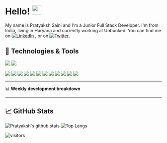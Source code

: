 # Hello! <img src="https://raw.githubusercontent.com/dexterpuru/dexterpuru/master/wave.gif" width="30px">

My name is Pratyaksh Saini and I'm a Junior Full Stack Developer. I'm from India, living in Haryana and currently working at Unbunked. You can find me on [![LinkedIn][1.1]][1] , or on [![Twitter][3.1]][3].

## 🔧 Technologies & Tools
![](https://img.shields.io/badge/OS-Linux-informational?style=flat&logo=linux&logoColor=white&color=2bbc8a)
![](https://img.shields.io/badge/OS-Windows-informational?style=flat&logo=window&logoColor=white&color=2bbc8a)

![](https://img.shields.io/badge/Code-Python-informational?style=flat&logo=python&logoColor=white&color=2bbc8a)
![](https://img.shields.io/badge/Code-JavaScript-informational?style=flat&logo=javascript&logoColor=white&color=2bbc8a)
![](https://img.shields.io/badge/Code-Java-informational?style=flat&logo=java&logoColor=white&color=2bbc8a)
![](https://img.shields.io/badge/Runtime-Node.js-informational?style=flat&logo=node.js&logoColor=white&color=2bbc8a)
![](https://img.shields.io/badge/Framework-Flask-informational?style=flat&logo=flask&logoColor=white&color=2bbc8a)
![](https://img.shields.io/badge/Framework-Django-informational?style=flat&logo=django&logoColor=white&color=2bbc8a)
![](https://img.shields.io/badge/Framework-React.js-informational?style=flat&logo=react&logoColor=white&color=2bbc8a)
![](https://img.shields.io/badge/Library-Redux-informational?style=flat&logo=redux&logoColor=white&color=2bbc8a)
![](https://img.shields.io/badge/Library-GraphQL-informational?style=flat&logo=graphql&logoColor=white&color=2bbc8a)
![](https://img.shields.io/badge/Shell-Bash-informational?style=flat&logo=gnu-bash&logoColor=white&color=2bbc8a)
![](https://img.shields.io/badge/Tools-PostgreSQL-informational?style=flat&logo=postgresql&logoColor=white&color=2bbc8a)
![](https://img.shields.io/badge/Tools-MongoDB-informational?style=flat&logo=mongodb&logoColor=white&color=2bbc8a)

-------

📊 **Weekly development breakdown**
<!--START_SECTION:waka-->
<!--END_SECTION:waka-->

-------

## &#x1f4c8; GitHub Stats

![Pratyaksh's github stats](https://github-readme-stats.vercel.app/api?username=dexterpuru&theme=tokyonight&hide=stars&count_private=true&show_icons=true)
![Top Langs](https://github-readme-stats.vercel.app/api/top-langs/?username=dexterpuru&layout=compact&theme=tokyonight)

![visitors](https://visitor-badge.glitch.me/badge?page_id=dexterpuru.visitor-badge)


<!-- links to social media icons -->

[1.1]: https://raw.githubusercontent.com/dexterpuru/dexterpuru/master/linkedin-3-16.png (LinkedIn icon)
[2.1]: http://i.imgur.com/0o48UoR.png (github icon)
[3.1]: http://i.imgur.com/tXSoThF.png (twitter icon)

<!-- Link to social media -->

[1]: https://www.linkedin.com/in/dexterpuru/
[2]: https://github.com/dexterpuru
[3]: https://twitter.com/saini_pratyaksh
